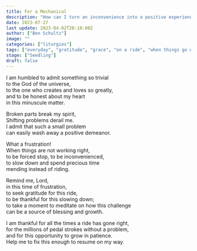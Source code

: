 ```yaml
---
title: For a Mechanical
description: "How can I turn an inconvenience into a positive experience? Is there anything good about my bike not working right?"
date: 2023-07-27
last update: 2023-04-02T20:10:00Z
author: ["Ben Schultz"]
image: ""
categories: ["liturgies"]
tags: ["everyday", "gratitude", "grace", "on a ride", "when things go wrong"]
stage: ["Seedling"]
draft: false
---
```


I am humbled to admit something so trivial  
to the God of the universe,  
to the one who creates and loves so greatly,  
and to be honest about my heart  
in this minuscule matter.

Broken parts break my spirit,  
Shifting problems derail me.  
I admit that such a small problem  
can easily wash away a positive demeanor.

What a frustration!  
When things are not working right,  
to be forced stop, to be inconvenienced,  
to slow down and spend precious time  
mending instead of riding.

Remind me, Lord,  
in this time of frustration,  
to seek gratitude for this ride,  
to be thankful for this slowing down;  
to take a moment to meditate on how this challenge  
can be a source of blessing and growth.

I am thankful for all the times a ride has gone right,  
for the millions of pedal strokes without a problem,  
and for this opportunity to grow in patience.  
Help me to fix this enough to resume on my way.
